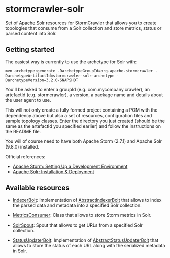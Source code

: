 # stormcrawler-solr

Set of [Apache Solr](https://solr.apache.org/) resources for StormCrawler that allows you to create topologies that consume from a Solr collection and store metrics, status or parsed content into Solr.

## Getting started

The easiest way is currently to use the archetype for Solr with:

`mvn archetype:generate -DarchetypeGroupId=org.apache.stormcrawler -DarchetypeArtifactId=stormcrawler-solr-archetype -DarchetypeVersion=3.2.0-SNAPSHOT`

You'll be asked to enter a groupId (e.g. com.mycompany.crawler), an artefactId (e.g. stormcrawler), a version, a package name and details about the user agent to use.

This will not only create a fully formed project containing a POM with the dependency above but also a set of resources, configuration files and sample topology classes. Enter the directory you just created (should be the same as the artefactId you specified earlier) and follow the instructions on the README file.

You will of course need to have both Apache Storm (2.7.1) and Apache Solr (9.8.0) installed.

Official references:
* [Apache Storm: Setting Up a Development Environment](https://storm.apache.org/releases/current/Setting-up-development-environment.html)
* [Apache Solr: Installation & Deployment](https://solr.apache.org/guide/solr/latest/deployment-guide/installing-solr.html)

## Available resources

* [IndexerBolt](https://github.com/apache/incubator-stormcrawler/blob/main/external/solr/src/main/java/org/apache/stormcrawler/solr/bolt/IndexerBolt.java): Implementation of [AbstractIndexerBolt](https://github.com/apache/incubator-stormcrawler/blob/main/core/src/main/java/org/apache/stormcrawler/indexing/AbstractIndexerBolt.java) that allows to index the parsed data and metadata into a specified Solr collection.

* [MetricsConsumer](https://github.com/apache/incubator-stormcrawler/blob/main/external/solr/src/main/java/org/apache/stormcrawler/solr/metrics/MetricsConsumer.java): Class that allows to store Storm metrics in Solr.

* [SolrSpout](https://github.com/apache/incubator-stormcrawler/blob/main/external/solr/src/main/java/org/apache/stormcrawler/solr/persistence/SolrSpout.java): Spout that allows to get URLs from a specified Solr collection.

* [StatusUpdaterBolt](https://github.com/apache/incubator-stormcrawler/blob/main/external/solr/src/main/java/org/apache/stormcrawler/solr/persistence/StatusUpdaterBolt.java): Implementation of [AbstractStatusUpdaterBolt](https://github.com/apache/incubator-stormcrawler/blob/main/core/src/main/java/org/apache/stormcrawler/persistence/AbstractStatusUpdaterBolt.java) that allows to store the status of each URL along with the serialized metadata in Solr.

